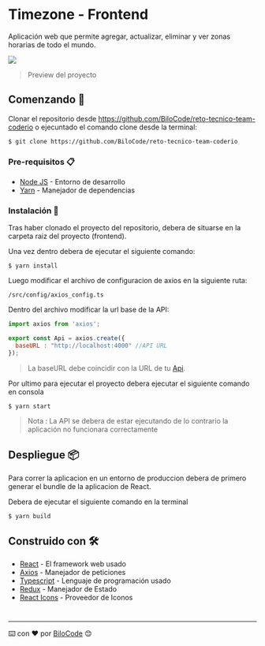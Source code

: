 # Timezone - Frontend

Aplicación web que permite agregar, actualizar, eliminar y ver zonas horarias de todo el mundo.

![](/public/preview.png)

> Preview del proyecto

## Comenzando 🚀

Clonar el repositorio desde https://github.com/BiloCode/reto-tecnico-team-coderio o ejecuntado el comando clone desde la terminal:

````ssh
$ git clone https://github.com/BiloCode/reto-tecnico-team-coderio
````

### Pre-requisitos 📋

* [Node JS](https://nodejs.org/en/) - Entorno de desarrollo
* [Yarn](https://yarnpkg.com) - Manejador de dependencias

### Instalación 🔧

Tras haber clonado el proyecto del repositorio, debera de situarse en la carpeta raiz del proyecto (frontend).

Una vez dentro debera de ejecutar el siguiente comando:
```ssh
$ yarn install
```

Luego modificar el archivo de configuracion de axios en la siguiente ruta:

````
/src/config/axios_config.ts 
````

Dentro del archivo modificar la url base de la API:
````javascript
import axios from 'axios';

export const Api = axios.create({
  baseURL : "http://localhost:4000" //API URL
});
````

> La baseURL debe coincidir con la URL de tu [Api](https://github.com/BiloCode/reto-tecnico-team-coderio/tree/master/backend).

Por ultimo para ejecutar el proyecto debera ejecutar el siguiente comando en consola
````ssh
$ yarn start
````

> Nota : La API se debera de estar ejecutando de lo contrario la aplicación no funcionara correctamente

## Despliegue 📦

Para correr la aplicacion en un entorno de produccion debera de primero generar el bundle de la aplicacion de React.

Debera de ejecutar el siguiente comando en la terminal

````ssh
$ yarn build
````

## Construido con 🛠️

* [React](https://es.reactjs.org) - El framework web usado
* [Axios](https://github.com/axios/axios) - Manejador de peticiones
* [Typescript](https://www.typescriptlang.org) - Lenguaje de programación usado
* [Redux](https://es.redux.js.org) - Manejador de Estado
* [React Icons](https://react-icons.github.io/react-icons/) - Proveedor de Iconos

#

---
⌨️ con ❤️ por [BiloCode](https://github.com/BiloCode) 😊 
